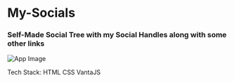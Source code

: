 # My-Socials
### Self-Made Social Tree with my Social Handles along with some other links


![App Image](client/public/img.png)

Tech Stack:
HTML
CSS
VantaJS

